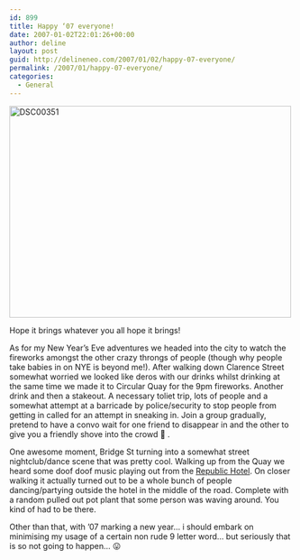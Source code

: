 ```yaml
---
id: 899
title: Happy ‘07 everyone!
date: 2007-01-02T22:01:26+00:00
author: deline
layout: post
guid: http://delineneo.com/2007/01/02/happy-07-everyone/
permalink: /2007/01/happy-07-everyone/
categories:
  - General
---
```

[<img src="http://farm1.static.flickr.com/161/342326569_be12826e49.jpg" width="500" height="375" alt="DSC00351" />](http://www.flickr.com/photos/del_n/342326569/ "Photo Sharing")

Hope it brings whatever you all hope it brings!

As for my New Year&#8217;s Eve adventures we headed into the city to watch the fireworks amongst the other crazy throngs of people (though why people take babies in on NYE is beyond me!). After walking down Clarence Street somewhat worried we looked like deros with our drinks whilst drinking at the same time we made it to Circular Quay for the 9pm fireworks. Another drink and then a stakeout. A necessary toliet trip, lots of people and a somewhat attempt at a barricade by police/security to stop people from getting in called for an attempt in sneaking in. Join a group gradually, pretend to have a convo wait for one friend to disappear in and the other to give you a friendly shove into the crowd 🙂 .

One awesome moment, Bridge St turning into a somewhat street nightclub/dance scene that was pretty cool. Walking up from the Quay we heard some doof doof music playing out from the [Republic Hotel](http://www.republichotel.com/). On closer walking it actually turned out to be a whole bunch of people dancing/partying outside the hotel in the middle of the road. Complete with a random pulled out pot plant that some person was waving around. You kind of had to be there.

Other than that, with &#8217;07 marking a new year&#8230; i should embark on minimising my usage of a certain non rude 9 letter word&#8230; but seriously that is so not going to happen&#8230; 😛